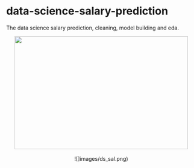 # data-science-salary-prediction
The data science salary prediction, cleaning, model building and eda.
<p align="center">
  <img width="460" height="300" src="![](images/ds_sal.png)">
</p>
<span style="display:block;text-align:center">![]images/ds_sal.png)</span>
